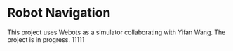 # Robot Navigation 

This project uses Webots as a simulator collaborating with Yifan Wang. The project is in progress.
11111
